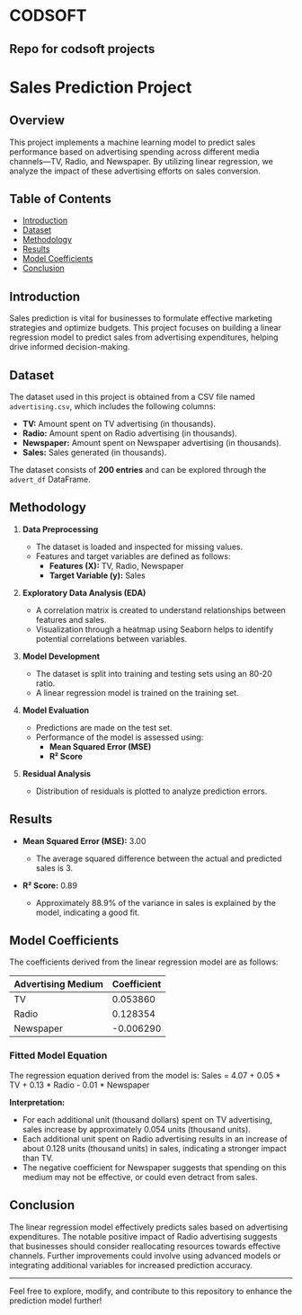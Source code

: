 # CODSOFT
## Repo for codsoft projects
# Sales Prediction Project

## Overview
This project implements a machine learning model to predict sales performance based on advertising spending across different media channels—TV, Radio, and Newspaper. By utilizing linear regression, we analyze the impact of these advertising efforts on sales conversion.

## Table of Contents
- [Introduction](#introduction)
- [Dataset](#dataset)
- [Methodology](#methodology)
- [Results](#results)
- [Model Coefficients](#model-coefficients)
- [Conclusion](#conclusion)


## Introduction
Sales prediction is vital for businesses to formulate effective marketing strategies and optimize budgets. This project focuses on building a linear regression model to predict sales from advertising expenditures, helping drive informed decision-making.

## Dataset
The dataset used in this project is obtained from a CSV file named `advertising.csv`, which includes the following columns:
- **TV:** Amount spent on TV advertising (in thousands).
- **Radio:** Amount spent on Radio advertising (in thousands).
- **Newspaper:** Amount spent on Newspaper advertising (in thousands).
- **Sales:** Sales generated (in thousands).

The dataset consists of **200 entries** and can be explored through the `advert_df` DataFrame.

## Methodology
1. **Data Preprocessing**
   - The dataset is loaded and inspected for missing values.
   - Features and target variables are defined as follows:
     - **Features (X):** TV, Radio, Newspaper
     - **Target Variable (y):** Sales

2. **Exploratory Data Analysis (EDA)**
   - A correlation matrix is created to understand relationships between features and sales.
   - Visualization through a heatmap using Seaborn helps to identify potential correlations between variables.

3. **Model Development**
   - The dataset is split into training and testing sets using an 80-20 ratio.
   - A linear regression model is trained on the training set.

4. **Model Evaluation**
   - Predictions are made on the test set.
   - Performance of the model is assessed using:
     - **Mean Squared Error (MSE)**
     - **R² Score**

5. **Residual Analysis**
   - Distribution of residuals is plotted to analyze prediction errors.

## Results
- **Mean Squared Error (MSE):** 3.00 
  - The average squared difference between the actual and predicted sales is 3.
  
- **R² Score:** 0.89 
  - Approximately 88.9% of the variance in sales is explained by the model, indicating a good fit.

## Model Coefficients
The coefficients derived from the linear regression model are as follows:

| Advertising Medium | Coefficient |
|--------------------|-------------|
| TV                 | 0.053860    |
| Radio              | 0.128354    |
| Newspaper          | -0.006290   |

### Fitted Model Equation
The regression equation derived from the model is: Sales = 4.07 + 0.05 * TV + 0.13 * Radio - 0.01 * Newspaper


**Interpretation:**
- For each additional unit (thousand dollars) spent on TV advertising, sales increase by approximately 0.054 units (thousand units).
- Each additional unit spent on Radio advertising results in an increase of about 0.128 units (thousand units) in sales, indicating a stronger impact than TV.
- The negative coefficient for Newspaper suggests that spending on this medium may not be effective, or could even detract from sales.

## Conclusion
The linear regression model effectively predicts sales based on advertising expenditures. The notable positive impact of Radio advertising suggests that businesses should consider reallocating resources towards effective channels. Further improvements could involve using advanced models or integrating additional variables for increased prediction accuracy.



---

Feel free to explore, modify, and contribute to this repository to enhance the prediction model further!
